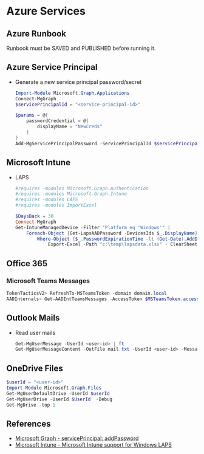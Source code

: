 # Azure Services

## Azure Runbook

Runbook must be SAVED and PUBLISHED before running it.


## Azure Service Principal

* Generate a new service principal password/secret
    ```ps1
    Import-Module Microsoft.Graph.Applications
    Connect-MgGraph 
    $servicePrincipalId = "<service-principal-id>"

    $params = @{
        passwordCredential = @{
            displayName = "NewCreds"
        }
    }
    Add-MgServicePrincipalPassword -ServicePrincipalId $servicePrincipalId -BodyParameter $params
    ```


## Microsoft Intune

* LAPS
    ```ps1
    #requires -modules Microsoft.Graph.Authentication
    #requires -modules Microsoft.Graph.Intune
    #requires -modules LAPS
    #requires -modules ImportExcel

    $DaysBack = 30
    Connect-MgGraph
    Get-IntuneManagedDevice -Filter "Platform eq 'Windows'" |
        Foreach-Object {Get-LapsAADPassword -DevicesIds $_.DisplayName} |
            Where-Object {$_.PasswordExpirationTime -lt (Get-Date).AddDays(-$DaysBack)} |
                Export-Excel -Path "c:\temp\lapsdata.xlsx" - ClearSheet -AutoSize -Show
    ```


## Office 365

### Microsoft Teams Messages

```ps1
TokenTacticsV2> RefreshTo-MSTeamsToken -domain domain.local
AADInternals> Get-AADIntTeamsMessages -AccessToken $MSTeamsToken.access_token | Format-Table id,content,deletiontime,*type*,DisplayName
```


## Outlook Mails

* Read user mails
    ```ps1
    Get-MgUserMessage -UserId <user-id> | ft
    Get-MgUserMessageContent -OutFile mail.txt -UserId <user-id> -MessageId <message-id>
    ```

## OneDrive Files

```ps1
$userId = "<user-id>"
Import-Module Microsoft.Graph.Files
Get-MgUserDefaultDrive -UserId $userId
Get-MgUserDrive -UserId $UserId  -Debug
Get-MgDrive -top 1
```


## References

* [Microsoft Graph - servicePrincipal: addPassword](https://learn.microsoft.com/en-us/graph/api/serviceprincipal-addpassword?view=graph-rest-1.0&tabs=powershell)
* [Microsoft Intune - Microsoft Intune support for Windows LAPS](https://learn.microsoft.com/en-us/mem/intune/protect/windows-laps-overview)